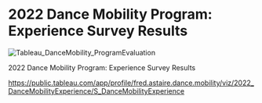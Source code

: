 # 2022 Dance Mobility Program: Experience Survey Results

![Tableau_DanceMobility_ProgramEvaluation](https://github.com/juliafsuzuki/2022-Data-Visualization-using-Tableau/assets/77695324/957bfb00-7f57-4cc6-8349-db135ba93f6b)

2022 Dance Mobility Program: Experience Survey Results

https://public.tableau.com/app/profile/fred.astaire.dance.mobility/viz/2022_DanceMobilityExperience/S_DanceMobilityExperience
